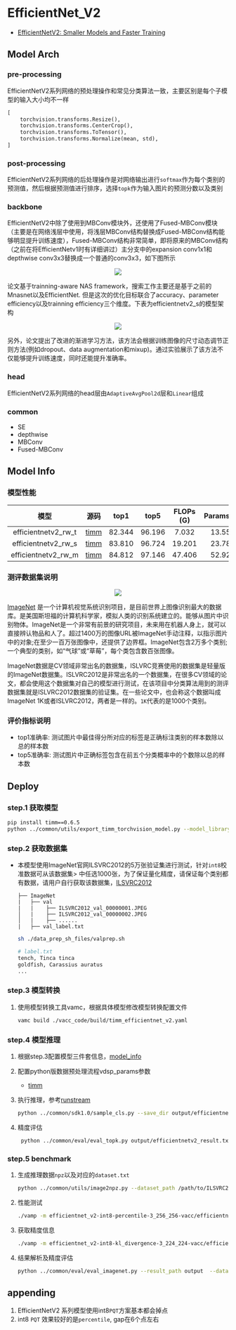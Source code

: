 # EfficientNet_V2

- [EfficientNetV2: Smaller Models and Faster Training](https://arxiv.org/abs/2104.00298)


## Model Arch

### pre-processing

EfficientNetV2系列网络的预处理操作和常见分类算法一致，主要区别是每个子模型的输入大小均不一样

```python
[
    torchvision.transforms.Resize(),
    torchvision.transforms.CenterCrop(),
    torchvision.transforms.ToTensor(),
    torchvision.transforms.Normalize(mean, std),
]
```

### post-processing

EfficientNetV2系列网络的后处理操作是对网络输出进行`softmax`作为每个类别的预测值，然后根据预测值进行排序，选择`topk`作为输入图片的预测分数以及类别

### backbone

EfficientNetV2中除了使用到MBConv模块外，还使用了Fused-MBConv模块（主要是在网络浅层中使用，将浅层MBConv结构替换成Fused-MBConv结构能够明显提升训练速度），Fused-MBConv结构非常简单，即将原来的MBConv结构（之前在将EfficientNetv1时有详细讲过）主分支中的expansion conv1x1和depthwise conv3x3替换成一个普通的conv3x3，如下图所示

<div align=center><img src="../../images/efficientnetv2/fused-mbconv.png"></div>

论文基于trainning-aware NAS framework，搜索工作主要还是基于之前的Mnasnet以及EfficientNet. 但是这次的优化目标联合了accuracy、parameter efficiency以及trainning efficiency三个维度。下表为efficientnetv2_s的模型架构

<div align=center><img src="../../images/efficientnetv2/arch.png"></div>

另外，论文提出了改进的渐进学习方法，该方法会根据训练图像的尺寸动态调节正则方法(例如dropout、data augmentation和mixup)。通过实验展示了该方法不仅能够提升训练速度，同时还能提升准确率。

### head

EfficientNetV2系列网络的head层由`AdaptiveAvgPool2d`层和`Linear`组成

### common

- SE
- depthwise
- MBConv
- Fused-MBConv


## Model Info

### 模型性能

|        模型         |                                               源码                                                |  top1  |  top5  | FLOPs (G) | Params(M) | input size |
| :-----------------: | :-----------------------------------------------------------------------------------------------: | :----: | :----: | :-------: | :-------: | :--------: |
| efficientnetv2_rw_t | [timm](https://github.com/rwightman/pytorch-image-models/blob/v0.6.5/timm/models/efficientnet.py) | 82.344 | 96.196 |   7.032   |  13.556   |    288     |
| efficientnetv2_rw_s | [timm](https://github.com/rwightman/pytorch-image-models/blob/v0.6.5/timm/models/efficientnet.py) | 83.810 | 96.724 |  19.201   |  23.780   |    384     |
| efficientnetv2_rw_m | [timm](https://github.com/rwightman/pytorch-image-models/blob/v0.6.5/timm/models/efficientnet.py) | 84.812 | 97.146 |  47.406   |  52.929   |    416     |



### 测评数据集说明

<div align=center><img src="../../images/datasets/imagenet.jpg"></div>

[ImageNet](https://image-net.org) 是一个计算机视觉系统识别项目，是目前世界上图像识别最大的数据库。是美国斯坦福的计算机科学家，模拟人类的识别系统建立的。能够从图片中识别物体。ImageNet是一个非常有前景的研究项目，未来用在机器人身上，就可以直接辨认物品和人了。超过1400万的图像URL被ImageNet手动注释，以指示图片中的对象;在至少一百万张图像中，还提供了边界框。ImageNet包含2万多个类别; 一个典型的类别，如“气球”或“草莓”，每个类包含数百张图像。

ImageNet数据是CV领域非常出名的数据集，ISLVRC竞赛使用的数据集是轻量版的ImageNet数据集。ISLVRC2012是非常出名的一个数据集，在很多CV领域的论文，都会使用这个数据集对自己的模型进行测试，在该项目中分类算法用到的测评数据集就是ISLVRC2012数据集的验证集。在一些论文中，也会称这个数据叫成ImageNet 1K或者ISLVRC2012，两者是一样的。`1K`代表的是1000个类别。

### 评价指标说明

- top1准确率: 测试图片中最佳得分所对应的标签是正确标注类别的样本数除以总的样本数
- top5准确率: 测试图片中正确标签包含在前五个分类概率中的个数除以总的样本数

## Deploy
### step.1 获取模型

```bash
pip install timm==0.6.5
python ../common/utils/export_timm_torchvision_model.py --model_library timm  --model_name efficientnetv2_rw_t --save_dir ./onnx  --size 224 --pretrained_weights xxx.pth
```

### step.2 获取数据集
- 本模型使用ImageNet官网ILSVRC2012的5万张验证集进行测试，针对`int8`校准数据可从该数据集> 中任选1000张，为了保证量化精度，请保证每个类别都有数据，请用户自行获取该数据集，[ILSVRC2012](https://image-net.org/challenges/LSVRC/2012/index.php)

    ```
    ├── ImageNet
    |   ├── val
    |   |    ├── ILSVRC2012_val_00000001.JPEG
    │   |    ├── ILSVRC2012_val_00000002.JPEG
    │   |    ├── ......
    |   ├── val_label.txt
    ```

    ```bash
    sh ./data_prep_sh_files/valprep.sh
    ```

    ```bash
    # label.txt
    tench, Tinca tinca
    goldfish, Carassius auratus
    ...
    ```

### step.3 模型转换

1. 使用模型转换工具vamc，根据具体模型修改模型转换配置文件
    ```bash
   vamc build ./vacc_code/build/timm_efficientnet_v2.yaml
   ```

### step.4 模型推理
1. 根据step.3配置模型三件套信息，[model_info](./vacc_code/model_info/model_info_efficient_v2.json)
2. 配置python版数据预处理流程vdsp_params参数
   - [timm](./vacc_code/vdsp_params/sdk1.0/timm-efficientnetv2-vdsp_params.json)


3. 执行推理，参考[runstream](../common/sdk1.0/sample_cls.py)
    ```bash
    python ../common/sdk1.0/sample_cls.py --save_dir output/efficientnetv2_result.txt
    ```

4. 精度评估
   ```bash
    python ../common/eval/eval_topk.py output/efficientnetv2_result.txt
   ```

### step.5 benchmark
1. 生成推理数据`npz`以及对应的`dataset.txt`
    ```bash
    python ../common/utils/image2npz.py --dataset_path /path/to/ILSVRC2012_img_val --target_path  /path/to/input_npz  --text_path npz_datalist.txt
    ```
2. 性能测试
    ```bash
    ./vamp -m efficientnet_v2-int8-percentile-3_256_256-vacc/efficientnet_v2 --vdsp_params ./vacc_code/vdsp_params/vamp/timm-efficientnet_v2-vdsp_params.json  -i 16 -p 1 -b 20
    ```
    
3. 获取精度信息
    ```bash
    ./vamp -m efficientnet_v2-int8-kl_divergence-3_224_224-vacc/efficientnet_v2 --vdsp_params ./vacc_code/vdsp_params/vamp/timm-efficientnet_v2-vdsp_params.json  -i 16 -p 1 -b 20  --datalist npz_datalist.txt --path_output output
    ```
4. 结果解析及精度评估
   ```bash
   python ../common/eval/eval_imagenet.py --result_path output  --datalist npz_datalist.txt --label data/label/imagenet.txt
   ```


## appending
1. EfficientNetV2 系列模型使用int8`PQT`方案基本都会掉点
2. int8 `PQT` 效果较好的是`percentile`, gap在6个点左右
